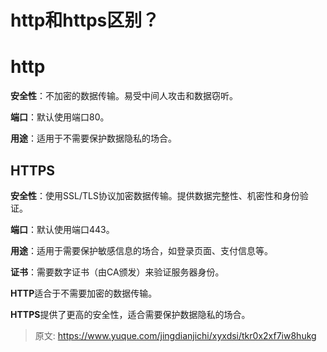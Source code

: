 # http和https区别？

# http
**安全性**：不加密的数据传输。易受中间人攻击和数据窃听。

**端口**：默认使用端口80。

**用途**：适用于不需要保护数据隐私的场合。

## HTTPS
**安全性**：使用SSL/TLS协议加密数据传输。提供数据完整性、机密性和身份验证。

**端口**：默认使用端口443。

**用途**：适用于需要保护敏感信息的场合，如登录页面、支付信息等。

**证书**：需要数字证书（由CA颁发）来验证服务器身份。

**HTTP**适合于不需要加密的数据传输。

**HTTPS**提供了更高的安全性，适合需要保护数据隐私的场合。



> 原文: <https://www.yuque.com/jingdianjichi/xyxdsi/tkr0x2xf7iw8hukg>
